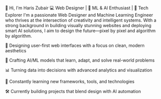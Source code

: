 👋 Hi, I'm Haris Zubair
💻 Web Designer | 🤖 ML & AI Enthusiast | 🧠 Tech Explorer
I'm a passionate Web Designer and Machine Learning Engineer who thrives at the intersection of creativity and intelligent systems. With a strong background in building visually stunning websites and deploying smart AI solutions, I aim to design the future—pixel by pixel and algorithm by algorithm.

🎨 Designing user-first web interfaces with a focus on clean, modern aesthetics

🔬 Crafting AI/ML models that learn, adapt, and solve real-world problems

📊 Turning data into decisions with advanced analytics and visualization

🌱 Constantly learning new frameworks, tools, and technologies

🛠️ Currently building projects that blend design with AI automation
